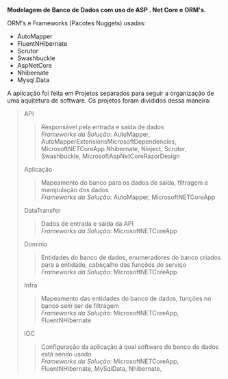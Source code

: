 **Modelagem de Banco de Dados com uso de ASP . Net Core e ORM's.**

ORM's e Frameworks (Pacotes Nuggets) usadas:
  
  - AutoMapper
  - FluentNHibernate
  - Scrutor
  - Swashbuckle
  - AspNetCore
  - Nhibernate
  - Mysql.Data
  
  
A aplicação foi feita em Projetos separados para seguir a organização de uma aquitetura de software.
Os projetos foram divididos dessa maneira:
  
  > API
  >> Responsável pela entrada e saída de dados <br>
  >> _Frameworks da Solução_: AutoMapper, AutoMapperExtensionsMicrosoftDependencies, <br>MicrosoftNETCoreApp
  >> Nhibernate, Ninject, Scrutor, Swashbuckle, MicrosoftAspNetCoreRazorDesign
  >
  > Aplicação 
  >> Mapeamento do banco para os dados de saída, filtragem e manipulação dos dados<br>
  >> _Frameworks da Solução_: AutoMapper, MicrosoftNETCoreApp
  >
  > DataTransfer 
  >> Dados de entrada e saída da API <br>
  >> _Frameworks da Solução_: MicrosoftNETCoreApp
  >
  > Dominio
  >> Entidades do banco de dados, enumeradores do banco criados para a entidade, cabeçalho das funções do serviço <br>
  >> _Frameworks da Solução_: MicrosoftNETCoreApp
  >
  > Infra 
  >> Mapeamento das entidades do banco de dados, funções no banco sem ser de filtragem <br>
  >> _Frameworks da Solução_: MicrosoftNETCoreApp, FluentNHibernate
  >
  > IOC
  >> Configuração da aplicação à qual software de banco de dados está sendo usado <br>
  >> _Frameworks da Solução_: MicrosoftNETCoreApp, FluentNHibernate, MySqlData, Nhibernate, 
  
  
  
  
  
